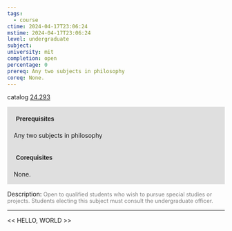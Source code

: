 ```yaml
---
tags:
  - course
ctime: 2024-04-17T23:06:24
mstime: 2024-04-17T23:06:24
level: undergraduate
subject: 
university: mit
completion: open
percentage: 0
prereq: Any two subjects in philosophy
coreq: None.
---
```


catalog [24.293](http://student.mit.edu/catalog/m24a.html#24.293)

<span style="display: block; padding: 15px; background-color: rgb(100, 100, 100, 0.2);"><font id="m_prereq2880_0" style="display: block; font-family: Arial, sans-serif; font-weight: bold; padding: 5px">Prerequisites</font><br><span id="prereq2880_0">Any two subjects in philosophy</span></span>
<span style="display: block; padding: 15px; background-color: rgb(100, 100, 100, 0.2);"><font id="m_coreq2880_0" style="display: block; font-family: Arial, sans-serif; font-weight: bold; padding: 5px">Corequisites</font><br><span id="coreq2880_0">None.</span></span>

<font style="">Description:</font>
<font style="color: grey; font-size: 0.8rem;">Open to qualified students who wish to pursue special studies or projects. Students electing this subject must consult the undergraduate officer.</font>



---

<< HELLO, WORLD >>
